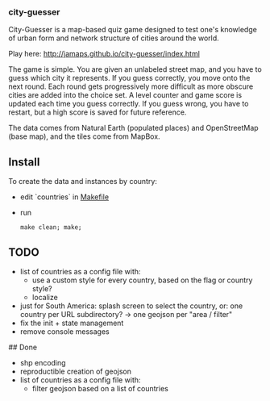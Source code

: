 ### city-guesser

City-Guesser is a map-based quiz game designed to test one's knowledge of urban form and network structure of cities around the world.

Play here: http://jamaps.github.io/city-guesser/index.html

The game is simple. You are given an unlabeled street map, and you have to guess which city it represents. If you guess correctly, you move onto the next round. Each round gets progressively more difficult as more obscure cities are added into the choice set. A level counter and game score is updated each time you guess correctly. If you guess wrong, you have to restart, but a high score is saved for future reference.

The data comes from Natural Earth (populated places) and OpenStreetMap (base map), and the tiles come from MapBox.

## Install

To create the data and instances by country:

- edit \`countries\` in [Makefile](./Makefile)
- run

  ```
  make clean; make;
  ```

## TODO

- list of countries as a config file with:
  - use a custom style for every country, based on the flag or country style?
  - localize
- just for South America: splash screen to select the country, or: one country per URL subdirectory? -> one geojson per "area / filter"
- fix the init + state management
- remove console messages

## Done

- shp encoding
- reproductible creation of geojson
- list of countries as a config file with:
  - filter geojson based on a list of countries

